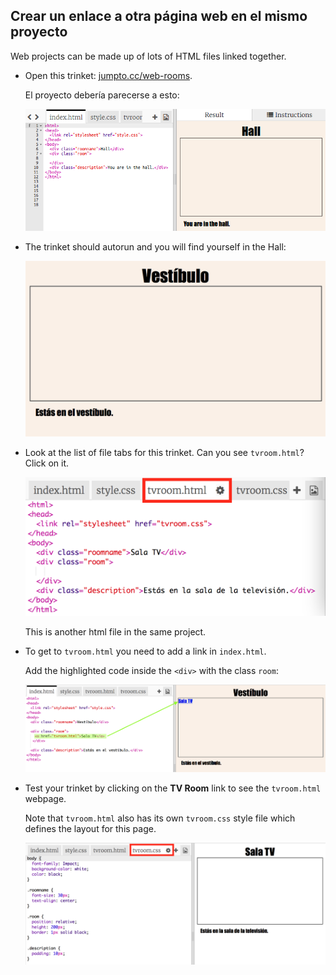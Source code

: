 ## Crear un enlace a otra página web en el mismo proyecto

Web projects can be made up of lots of HTML files linked together.

+ Open this trinket: <a href="https://trinket.io/html/f1486ddb24" target="_blank">jumpto.cc/web-rooms</a>.
    
    El proyecto debería parecerse a esto:
    
    ![captura de pantalla](images/rooms-starter.png)

+ The trinket should autorun and you will find yourself in the Hall:
    
    ![captura de pantalla](images/rooms-hall-start.png)

+ Look at the list of file tabs for this trinket. Can you see `tvroom.html`? Click on it.
    
    ![screenshot](images/rooms-tvroom-html.png)
    
    This is another html file in the same project.

+ To get to `tvroom.html` you need to add a link in `index.html`.
    
    Add the highlighted code inside the `<div>` with the class `room`:
    
    ![captura de pantalla](images/rooms-link-tvroom.png)

+ Test your trinket by clicking on the **TV Room** link to see the `tvroom.html` webpage.
    
    Note that `tvroom.html` also has its own `tvroom.css` style file which defines the layout for this page.
    
    ![captura de pantalla](images/rooms-tvroom-unstyled.png)